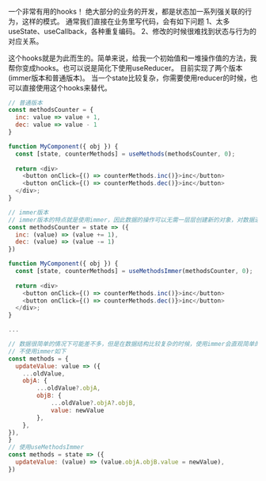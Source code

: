 #### 
一个非常有用的hooks！
绝大部分的业务的开发，都是状态加一系列强关联的行为，这样的模式。
通常我们直接在业务里写代码，会有如下问题
  1、太多useState、useCallback，各种重复编码。
  2、修改的时候很难找到状态与行为的对应关系。

这个hooks就是为此而生的。简单来说，给我一个初始值和一堆操作值的方法，我帮你变成hooks。也可以说是简化下使用useReducer。
目前实现了两个版本(immer版本和普通版本)。
当一个state比较复杂，你需要使用reducer的时候，也可以直接使用这个hooks来替代。
```javascript
// 普通版本
const methodsCounter = {
  inc: value => value + 1,
  dec: value => value - 1
}

function MyComponent({ obj }) {
  const [state, counterMethods] = useMethods(methodsCounter, 0);
    
  return <div>
    <button onClick={() => counterMethods.inc()}>inc</button>
    <button onClick={() => counterMethods.dec()}>inc</button>
  </div>;
}

```

```javascript
// immer版本
// immer版本的特点就是使用immer，因此数据的操作可以无需一层层创建新的对象，对数据进行直接修改就可以
const methodsCounter = state => ({
  inc: (value) => (value += 1),
  dec: (value) => (value -= 1)
})

function MyComponent({ obj }) {
  const [state, counterMethods] = useMethodsImmer(methodsCounter, 0);
    
  return <div>
    <button onClick={() => counterMethods.inc()}>inc</button>
    <button onClick={() => counterMethods.dec()}>inc</button>
  </div>;
}

...

// 数据很简单的情况下可能差不多，但是在数据结构比较复杂的时候，使用immer会直观简单的多
// 不使用immer如下
const methods = {
  updateValue: value => ({
    ...oldValue,
    objA: {
        ...oldValue?.objA,
        objB: {
            ...oldValue?.objA?.objB,
            value: newValue
        },
    },
}),
}
// 使用useMethodsImmer
const methods = state => ({
  updateValue: (value) => (value.objA.objB.value = newValue),
})

```